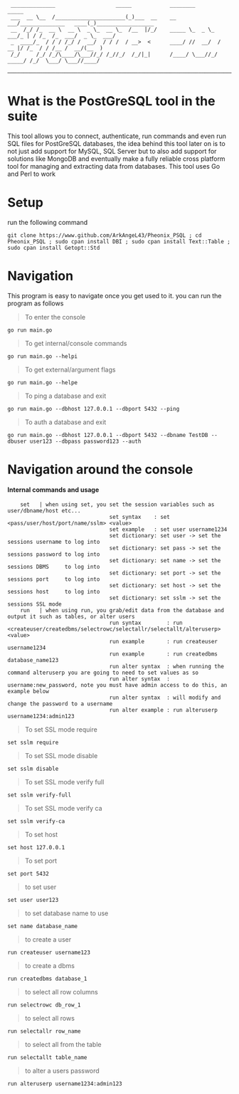 ```
 ______________                   _____            ________                  _____                       
 ___  __ \__  /______________________(_)___  __    __  ___/______________   ____(_)__________________    
 __  /_/ /_  __ \  __ \  _ \_  __ \_  /__  |/_/    _____ \_  _ \_  ___/_ | / /_  /_  ___/  _ \_  ___/    
 _  ____/_  / / / /_/ /  __/  / / /  / __>  <      ____/ //  __/  /   __ |/ /_  / / /__ /  __/(__  )     
 /_/     /_/ /_/\____/\___//_/ /_//_/  /_/|_|      /____/ \___//_/    _____/ /_/  \___/ \___//____/      
 ─────────────────────────────────────────────────────────────────────────────────────────
```

# What is the PostGreSQL tool in the suite 

This tool allows you to connect, authenticate, run commands and even run SQL files for PostGreSQL databases, the idea behind this tool later on is to not just add support for MySQL, SQL Server but to also add support for solutions like MongoDB and eventually make a fully reliable cross platform tool for managing and extracting data from databases. This tool uses Go and Perl to work 

# Setup

run the following command 

`git clone https://www.github.com/ArkAngeL43/Pheonix_PSQL ; cd Pheonix_PSQL ; sudo cpan install DBI ; sudo cpan install Text::Table ; sudo cpan install Getopt::Std`


# Navigation

This program is easy to navigate once you get used to it. you can run the program as follows

> To enter the console 

`go run main.go`

> To get internal/console commands 

`go run main.go --helpi`

> To get external/argument flags 

`go run main.go --helpe`

> To ping a database and exit 

`go run main.go --dbhost 127.0.0.1 --dbport 5432 --ping`

> To auth a database and exit 

`go run main.go --dbhost 127.0.0.1 --dbport 5432 --dbname TestDB --dbuser user123 --dbpass password123 --auth`


# Navigation around the console 

#### Internal commands and usage ####

```
	set   | when using set, you set the session variables such as user/dbname/host etc...
                                set syntax    : set <pass/user/host/port/name/sslm> <value>
                                set example   : set user username1234
                                set dictionary: set user -> set the sessions username to log into
                                set dictionary: set pass -> set the sessions password to log into
                                set dictionary: set name -> set the sessions DBMS     to log into
                                set dictionary: set port -> set the sessions port     to log into
                                set dictionary: set host -> set the sessions host     to log into
                                set dictionary: set sslm -> set the sessions SSL mode 
	run   | when using run, you grab/edit data from the database and output it such as tables, or alter users
                                run syntax        : run <createuser/createdbms/selectrowc/selectallr/selectallt/alteruserp> <value>
                                run example       : run createuser username1234
                                run example       : run createdbms database_name123
                                run alter syntax  : when running the command alteruserp you are going to need to set values as so 
                                run alter syntax  : username:new_password, note you must have admin access to do this, an example below
                                run alter syntax  : will modify and change the password to a username
                                run alter example : run alteruserp username1234:admin123
```

> To set SSL mode require

`set sslm require`

> To set SSL mode disable 

`set sslm disable`

> To set SSL mode verify full 

`set sslm verify-full`

> To set SSL mode verify ca

`set sslm verify-ca`

> To set host 

`set host 127.0.0.1`

> To set port

`set port 5432`

> to set user

`set user user123`

> to set database name to use 

`set name database_name`

> to create a user 

`run createuser username123`

> to create a dbms

`run createdbms database_1`

> to select all row columns 

`run selectrowc db_row_1`

> to select all rows

`run selectallr row_name`

> to select all from the table

`run selectallt table_name`

> to alter a users password 

`run alteruserp username1234:admin123`


